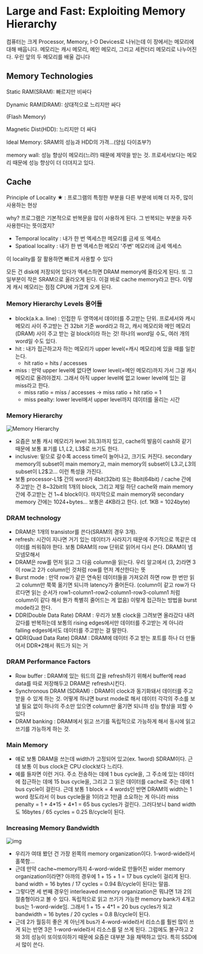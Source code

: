 # Large and Fast: Exploiting Memory Hierarchy

컴퓨터는 크게 Processor, Memory, I-O Devices로 나뉘는데 이 장에서는 메모리에 대해 배웁니다. 메모리는 캐시 메모리, 메인 메모리, 그리고 세컨더리 메모리로 나누어진다. 우린 앞의 두 메모리를 배울 겁니다



## Memory Technologies

Static RAM(SRAM): 빠르지만 비싸다

Dynamic RAM(DRAM): 상대적으로 느리지만 싸다

(Flash Memory)

Magnetic Dist(HDD): 느리지만 더 싸다

Ideal Memory: SRAM의 성능과 HDD의 가격...(양심 다이죠부?)



memory wall: 성능 향상이 메모리(느려!) 때문에 제약을 받는 것. 프로세서보다는 메모리 때문에 성능 향상이 더 더뎌지고 있다.



## Cache

Principle of Locality ★
: 프로그램의 특정한 부분을 다른 부분에 비해 더 자주, 많이 사용하는 현상

why? 프로그램은 기본적으로 반복문을 많이 사용하게 된다. 그 반복되는 부분을 자주 사용한다는 뜻이겠지?

* Temporal locality
  : 내가 한 번 엑세스한 메모리를 금세 또 엑세스
* Spatioal locality
  : 내가 한 번 엑세스한 메모리 '주변' 메모리에 금세 엑세스

이 locality를 잘 활용하면 빠르게 사용할 수 있다



모든 건 disk에 저장되어 있다가 엑세스하면 DRAM memory에 올라오게 된다. 또 그 일부분이 작은 SRAM으로 올라오게 된다. 이걸 바로 cache memory라고 한다. 이렇게 캐시 메모리는 점점 CPU에 가깝게 오게 된다.



### Memory Hierarchy Levels 용어들

* block(a.k.a. line)
  : 인접한 두 영역에서 데이터를 주고받는 단위. 프로세서와 캐시 메모리 사이 주고받는 건 32bit 기준 word라고 하고, 캐시 메모리와 메인 메모리(DRAM) 사이 주고 받는 걸 block이라 하는 것! 하나의 word일 수도, 여러 개의 word일 수도 있다. 
* hit
  : 내가 접근하고자 하는 메모리가 upper level(=캐시 메모리)에 있을 때를 일컫는다. 
  * hit ratio = hits / accesses
* miss
  : 만약 upper level에 없다면 lower level(=메인 메모리)까지 가서 그걸 캐시 메모리로 올려야겠지. 그래서 아직 upper level에 없고 lower level에 있는 걸 miss라고 한다.
  * miss ratio = miss / accesses
    &rarr; miss ratio + hit ratio = 1
  * miss pealty: lower level에서 upper level까지 데이터를 올리는 시간



### Memory Hierarchy

![Memory Hierarchy](https://computerscience.chemeketa.edu/cs160Reader/_images/Memory-Hierarchy.jpg)

* 요즘은 보통 캐시 메모리가 level 3(L3)까지 있고, cache의 발음이 cash와 같기 때문에 보통 표기를 L1$, L2$, L3$로 쓰기도 한다. 
* inclusive: 밑으로 갈수록 access time이 늘어나고, 크기도 커진다. secondary memory의 subset이 main memory고, main memory의 subset이 L3$고, L3$의 subset이 L2$고... 이런 특성을 가진다.
* 보통 processor-L1$ 간의 word가 4bit(32bit) 또는 8bit(64bit) / cache 간에 주고받는 건 8~32bit의 1개의 block, 그리고 제일 하단 cache와 main memory 간에 주고받는 건 1~4 block이다. 마지막으로 main memory와 secondary memory 간에는 1024+bytes... 보통은 4KB라고 한다. (cf. 1KB = 1024byte)



### DRAM technology

* DRAM은 1개의 transistor를 쓴다(SRAM의 경우 3개).
* refresh: 시간이 지나면 거기 있는 데이터가 사라지기 때문에 주기적으로 똑같은 데이터를 씌워줘야 한다. 보통 DRAM의 row 단위로 읽어서 다시 쓴다. DRAM이 넴모넴모해서
* DRAM은 row를 먼저 읽고 그 다음 column을 읽는다. 우리 알고에서 (3, 2)라면 3이 row고 2가 column인 것처럼 row를 먼저 계산한다는 뜻
* Burst mode
  : 만약 row가 같은 연속된 데이터들을 가져오려 하면 row 한 번만 읽고 column만 쭉쭉 옮기면 되니까 latency가 줄어든다. (column이 같고 row가 다르다면 읽는 순서가 row1-column1-row2-column1-row3-column1 처럼 column이 같다 해서 뭔가 특별히 줄어드는 게 없음) 이렇게 접근하는 방법을 burst mode라고 한다.
* DDR(Double Data Rate) DRAM
  : 우리가 보통 clock을 그려보면 올라갔다 내려갔다를 반복하는데 보통의 rising edges에서만 데이터를 주고받는 게 아니라 falling edges에서도 데이터를 주고받는 걸 말한다.
* QDR(Quad Data Rate) DRAM
  : DRAM에 데이터 주고 받는 포트를 하나 더 만들어서 DDR*2해서 쿼드가 되는 거



### DRAM Performance Factors

* Row buffer
  : DRAM에 있는 워드의 값을 refresh하기 위해서 buffer에 read data를 따로 저장해두고 DRAM은 refresh시킨다. 
* Synchronous DRAM (SDRAM)
  : DRAM이 clock과 동기화돼서 데이터를 주고받을 수 있게 하는 것. 어떻게 하냐면 burst mode로 해서 데이터 각각의 주소를 보낼 필요 없이 하나의 주소만 있으면 column만 옮기면 되니까 성능 향상을 꾀할 수 있다
* DRAM banking
  : DRAM에서 읽고 쓰기를 독립적으로 가능하게 해서 동시에 읽고 쓰기를 가능하게 하는 것.



### Main Memory

* 얘로 보통 DRAM을 쓰는데 width가 고정되어 있고(ex. 1word) SDRAM이다. 근데 보통 이 bus clock은 CPU clock보다 느리다.
* 예를 들자면 이런 거다. 주소 전송하는 데에 1 bus cycle을, 그 주소에 있는 데이터에 접근하는 데에 15 bus cycle을, 그리고 그 읽은 데이터를 cache로 주는 데에 1 bus cycle이 걸린다.  근데 보통 1 block = 4 words인 반면 DRAM의 width는 1 word 정도라서 이 bus cycle들을 1이라고 1만큼 소요하는 게 아니라 miss penalty = 1 + 4*15 + 4\*1 = 65 bus cycles가 걸린다. 그러다보니 band width도 16bytes / 65 cycles = 0.25 B/cycle이 된다.



### Increasing Memory Bandwidth

![img](https://www.cs.umd.edu/users/meesh/cmsc411/website/projects/ramguide/system/Diagram.jpg)

* 우리가 여태 봤던 건 가장 왼쪽의 memory organization이다. 1-word-wide라서 홀쭉함...
* 근데 만약 cache~memory까지 4-word-wide로 만들어진 wider memory organization이라면? 아까의 경우에 1 + 15 + 1 = 17 bus cycle이 걸리게 된다. band width = 16 bytes / 17 cycles = 0.94 B/cycle이 된다는 말씀.
* 그렇다면 세 번째 경우인 interleaved memory organization은 뭐냐면 1과 2의 절충형이라고 볼 수 있다. 독립적으로 읽고 쓰기가 가능한 memory bank가 4개고 bus는 1-word-wide임. 그래서 1 + 15 + 4*1 = 20 bus cycles가 되고 bandwidth = 16 bytes / 20 cycles = 0.8 B/cycle이 된다.
* 근데 2가 월등히 좋은 게 아닌게 bus가 4-word-wide라서 리소스를 훨씬 많이 쓰게 되는 반면 3은 1-word-wide라서 리소스를 덜 쓰게 된다. 그럼에도 불구하고 2와 3의 성능이 또이또이하기 때문에 요즘은 대부분 3을 채택하고 있다. 특히 SSD에서 많이 쓴다. 











